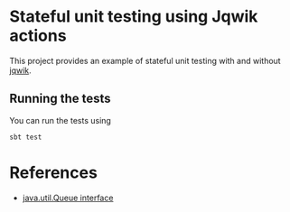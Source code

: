 # Stateful unit testing using Jqwik actions

This project provides an example of stateful unit testing with and without [jqwik](https://jqwik.net/).

## Running the tests

You can run the tests using

    sbt test

# References

- [java.util.Queue interface](https://docs.oracle.com/en/java/javase/17/docs/api/java.base/java/util/Queue.html)
